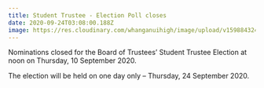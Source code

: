 ```yaml
---
title: Student Trustee - Election Poll closes
date: 2020-09-24T03:08:00.188Z
image: https://res.cloudinary.com/whanganuihigh/image/upload/v1598843246/Events/Student-Notice-Poster---Calling-for-Nominations.2020.jpg
---
```

Nominations closed for the Board of Trustees’ Student Trustee Election at noon on Thursday, 10 September 2020. 

The election will be held on one day only – Thursday, 24 September 2020.
